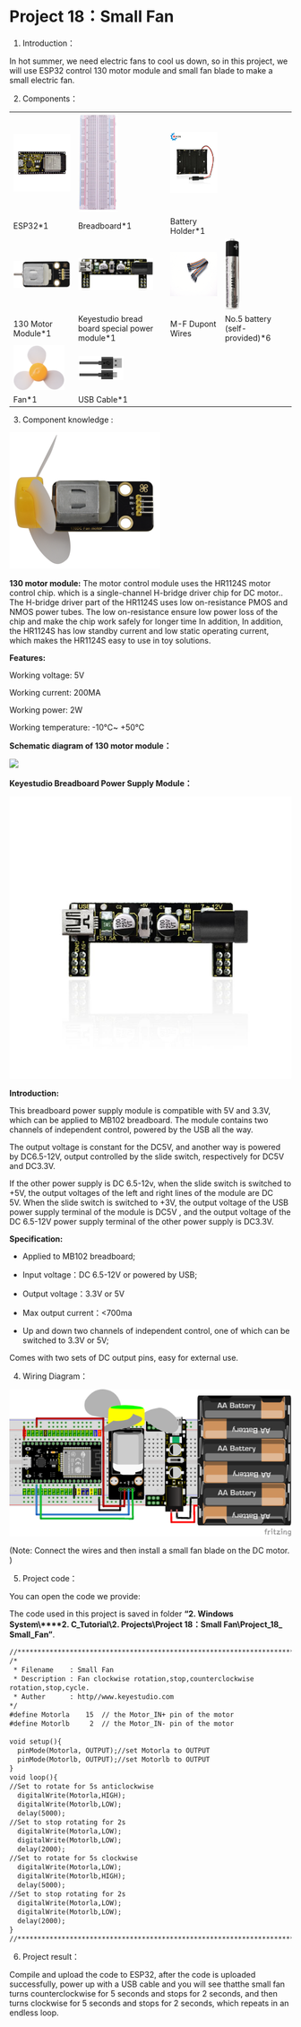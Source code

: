 # Project 18：Small Fan

1. Introduction：

In hot summer, we need electric fans to cool us down, so in this
project, we will use ESP32 control 130 motor module and small fan blade
to make a small electric fan.

2. Components：

<table>
<tbody>
<tr class="odd">
<td><img src="https://raw.githubusercontent.com/keyestudio/KS5010-KS5010F-Keyestudio-ESP32-Learning-Kit-Ultimate-Edition-Arduino/master/media/56053f7126905c6def63919c661d5c0a.jpeg" style="width:2.17847in;height:1.0625in" /></td>
<td><img src="https://raw.githubusercontent.com/keyestudio/KS5010-KS5010F-Keyestudio-ESP32-Learning-Kit-Ultimate-Edition-Arduino/master/media/e380dd26e4825be9a768973802a55fe6.png" style="width:0.74792in;height:1.83333in" /></td>
<td><img src="https://raw.githubusercontent.com/keyestudio/KS5010-KS5010F-Keyestudio-ESP32-Learning-Kit-Ultimate-Edition-Arduino/master/media/b65d826ca481982fed0212dba2957c7c.jpeg" style="width:1.57361in;height:1.13611in" /></td>
<td></td>
</tr>
<tr class="even">
<td>ESP32*1</td>
<td>Breadboard*1</td>
<td>Battery Holder*1</td>
<td></td>
</tr>
<tr class="odd">
<td><img src="https://raw.githubusercontent.com/keyestudio/KS5010-KS5010F-Keyestudio-ESP32-Learning-Kit-Ultimate-Edition-Arduino/master/media/4dc1472ab8d2cf85fd7518646e10d0ee.png" style="width:1.16944in;height:0.5in" /></td>
<td><img src="https://raw.githubusercontent.com/keyestudio/KS5010-KS5010F-Keyestudio-ESP32-Learning-Kit-Ultimate-Edition-Arduino/master/media/e07904c75497330fe5abe3b5c21d4d02.png" style="width:1.39653in;height:0.60278in" /></td>
<td><img src="https://raw.githubusercontent.com/keyestudio/KS5010-KS5010F-Keyestudio-ESP32-Learning-Kit-Ultimate-Edition-Arduino/master/media/ece3c38dc9a9e6428b122481d6bb0d4d.png" style="width:0.96667in;height:0.81667in" /></td>
<td><img src="https://raw.githubusercontent.com/keyestudio/KS5010-KS5010F-Keyestudio-ESP32-Learning-Kit-Ultimate-Edition-Arduino/master/media/a815c48437199c6ab79d74cd2d583de0.png" style="width:0.28611in;height:1.31944in" /></td>
</tr>
<tr class="even">
<td>130 Motor Module*1</td>
<td>Keyestudio bread board special power module*1</td>
<td>M-F Dupont Wires</td>
<td>No.5 battery (self-provided)*6</td>
</tr>
<tr class="odd">
<td><img src="https://raw.githubusercontent.com/keyestudio/KS5010-KS5010F-Keyestudio-ESP32-Learning-Kit-Ultimate-Edition-Arduino/master/media/009965e315276ecf1144c22c54a93fd9.png" style="width:0.94375in;height:0.82986in" /></td>
<td><img src="https://raw.githubusercontent.com/keyestudio/KS5010-KS5010F-Keyestudio-ESP32-Learning-Kit-Ultimate-Edition-Arduino/master/media/7dcbd02995be3c142b2f97df7f7c03ce.png" style="width:0.83542in;height:0.44722in" /></td>
<td></td>
<td></td>
</tr>
<tr class="even">
<td>Fan*1</td>
<td>USB Cable*1</td>
<td></td>
<td></td>
</tr>
</tbody>
</table>

3. Component knowledge :

![](/media/75a9140bdb671783bb79a71ca76fae69.png)

**130 motor module:** The motor control module uses the HR1124S motor
control chip. which is a single-channel H-bridge driver chip for DC
motor.. The H-bridge driver part of the HR1124S uses low on-resistance
PMOS and NMOS power tubes. The low on-resistance ensure low power loss
of the chip and make the chip work safely for longer time In addition,
In addition, the HR1124S has low standby current and low static
operating current, which makes the HR1124S easy to use in toy solutions.

**Features:**

Working voltage: 5V

Working current: 200MA

Working power: 2W

Working temperature: -10℃\~ +50℃

**Schematic diagram of 130 motor module：**

![](/media/ee2deb2ed7ae310b953ff178aff3d6c1.emf)

**Keyestudio Breadboard Power Supply Module：**

![](/media/7ff03f4506988f1ce99c5757892fc6de.jpeg)

**Introduction:**

This breadboard power supply module is compatible with 5V and 3.3V,
which can be applied to MB102 breadboard. The module contains two
channels of independent control, powered by the USB all the way.

The output voltage is constant for the DC5V, and another way is powered
by DC6.5-12V, output controlled by the slide switch, respectively for
DC5V and DC3.3V.

If the other power supply is DC 6.5-12v, when the slide switch is
switched to +5V, the output voltages of the left and right lines of the
module are DC 5V. When the slide switch is switched to +3V, the output
voltage of the USB power supply terminal of the module is DC5V , and the
output voltage of the DC 6.5-12V power supply terminal of the other
power supply is DC3.3V.

**Specification:**

- Applied to MB102 breadboard;

- Input voltage：DC 6.5-12V or powered by USB;

- Output voltage：3.3V or 5V

- Max output current：\<700ma

- Up and down two channels of independent control, one of which can be
switched to 3.3V or 5V;

Comes with two sets of DC output pins, easy for external use.

4. Wiring Diagram：

![](/media/83f622be72c1b5501ffeab7bd1caf421.png)

(Note: Connect the wires and then install a small fan blade on the
DC motor. )

<!-- end list -->

5. Project code：

You can open the code we provide:

The code used in this project is saved in folder **“2. Windows
System\\****2. C\_Tutorial\\2. Projects\\Project 18：Small
Fan\\Project\_18\_ Small\_Fan”**.

    //**********************************************************************************
    /*
     * Filename    : Small Fan
     * Description : Fan clockwise rotation,stop,counterclockwise rotation,stop,cycle.
     * Auther      : http//www.keyestudio.com
    */
    #define Motorla    15  // the Motor_IN+ pin of the motor
    #define Motorlb     2  // the Motor_IN- pin of the motor
    
    void setup(){
      pinMode(Motorla, OUTPUT);//set Motorla to OUTPUT
      pinMode(Motorlb, OUTPUT);//set Motorlb to OUTPUT
    }
    void loop(){
    //Set to rotate for 5s anticlockwise
      digitalWrite(Motorla,HIGH);
      digitalWrite(Motorlb,LOW);
      delay(5000);
    //Set to stop rotating for 2s 
      digitalWrite(Motorla,LOW);
      digitalWrite(Motorlb,LOW);
      delay(2000);
    //Set to rotate for 5s clockwise
      digitalWrite(Motorla,LOW);
      digitalWrite(Motorlb,HIGH);
      delay(5000);
    //Set to stop rotating for 2s 
      digitalWrite(Motorla,LOW);
      digitalWrite(Motorlb,LOW);
      delay(2000);
    }
    //********************************************************************************


6. Project result：

Compile and upload the code to ESP32, after the code is uploaded
successfully, power up with a USB cable and you will see thatthe small
fan turns counterclockwise for 5 seconds and stops for 2 seconds, and
then turns clockwise for 5 seconds and stops for 2 seconds, which
repeats in an endless loop.
